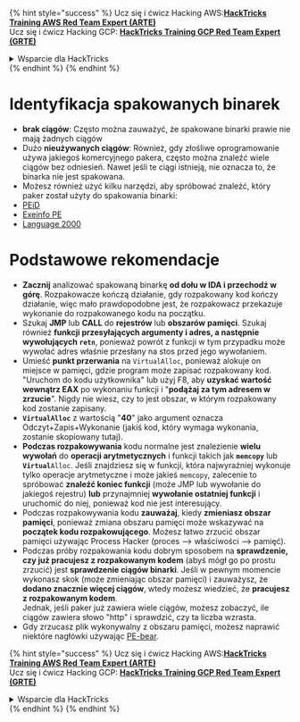{% hint style="success" %}
Ucz się i ćwicz Hacking AWS:<img src="/.gitbook/assets/arte.png" alt="" data-size="line">[**HackTricks Training AWS Red Team Expert (ARTE)**](https://training.hacktricks.xyz/courses/arte)<img src="/.gitbook/assets/arte.png" alt="" data-size="line">\
Ucz się i ćwicz Hacking GCP: <img src="/.gitbook/assets/grte.png" alt="" data-size="line">[**HackTricks Training GCP Red Team Expert (GRTE)**<img src="/.gitbook/assets/grte.png" alt="" data-size="line">](https://training.hacktricks.xyz/courses/grte)

<details>

<summary>Wsparcie dla HackTricks</summary>

* Sprawdź [**plany subskrypcyjne**](https://github.com/sponsors/carlospolop)!
* **Dołącz do** 💬 [**grupy Discord**](https://discord.gg/hRep4RUj7f) lub [**grupy telegram**](https://t.me/peass) lub **śledź** nas na **Twitterze** 🐦 [**@hacktricks\_live**](https://twitter.com/hacktricks\_live)**.**
* **Podziel się sztuczkami hackingowymi, przesyłając PR-y do** [**HackTricks**](https://github.com/carlospolop/hacktricks) i [**HackTricks Cloud**](https://github.com/carlospolop/hacktricks-cloud) repozytoriów github.

</details>
{% endhint %}
{% endhint %}


# Identyfikacja spakowanych binarek

* **brak ciągów**: Często można zauważyć, że spakowane binarki prawie nie mają żadnych ciągów
* Dużo **nieużywanych ciągów**: Również, gdy złośliwe oprogramowanie używa jakiegoś komercyjnego pakera, często można znaleźć wiele ciągów bez odniesień. Nawet jeśli te ciągi istnieją, nie oznacza to, że binarka nie jest spakowana.
* Możesz również użyć kilku narzędzi, aby spróbować znaleźć, który paker został użyty do spakowania binarki:
* [PEiD](http://www.softpedia.com/get/Programming/Packers-Crypters-Protectors/PEiD-updated.shtml)
* [Exeinfo PE](http://www.softpedia.com/get/Programming/Packers-Crypters-Protectors/ExEinfo-PE.shtml)
* [Language 2000](http://farrokhi.net/language/)

# Podstawowe rekomendacje

* **Zacznij** analizować spakowaną binarkę **od dołu w IDA i przechodź w górę**. Rozpakowacze kończą działanie, gdy rozpakowany kod kończy działanie, więc mało prawdopodobne jest, że rozpakowacz przekazuje wykonanie do rozpakowanego kodu na początku.
* Szukaj **JMP** lub **CALL** do **rejestrów** lub **obszarów** **pamięci**. Szukaj również **funkcji przesyłających argumenty i adres, a następnie wywołujących `retn`**, ponieważ powrót z funkcji w tym przypadku może wywołać adres właśnie przesłany na stos przed jego wywołaniem.
* Umieść **punkt przerwania** na `VirtualAlloc`, ponieważ alokuje on miejsce w pamięci, gdzie program może zapisać rozpakowany kod. "Uruchom do kodu użytkownika" lub użyj F8, aby **uzyskać wartość wewnątrz EAX** po wykonaniu funkcji i "**podążaj za tym adresem w zrzucie**". Nigdy nie wiesz, czy to jest obszar, w którym rozpakowany kod zostanie zapisany.
* **`VirtualAlloc`** z wartością "**40**" jako argument oznacza Odczyt+Zapis+Wykonanie (jakiś kod, który wymaga wykonania, zostanie skopiowany tutaj).
* **Podczas rozpakowywania** kodu normalne jest znalezienie **wielu wywołań** do **operacji arytmetycznych** i funkcji takich jak **`memcopy`** lub **`Virtual`**`Alloc`. Jeśli znajdziesz się w funkcji, która najwyraźniej wykonuje tylko operacje arytmetyczne i może jakieś `memcopy`, zalecenie to spróbować **znaleźć koniec funkcji** (może JMP lub wywołanie do jakiegoś rejestru) **lub** przynajmniej **wywołanie ostatniej funkcji** i uruchomić do niej, ponieważ kod nie jest interesujący.
* Podczas rozpakowywania kodu **zauważaj**, kiedy **zmieniasz obszar pamięci**, ponieważ zmiana obszaru pamięci może wskazywać na **początek kodu rozpakowującego**. Możesz łatwo zrzucić obszar pamięci używając Process Hacker (proces --> właściwości --> pamięć).
* Podczas próby rozpakowania kodu dobrym sposobem na **sprawdzenie, czy już pracujesz z rozpakowanym kodem** (abyś mógł go po prostu zrzucić) jest **sprawdzenie ciągów binarki**. Jeśli w pewnym momencie wykonasz skok (może zmieniając obszar pamięci) i zauważysz, że **dodano znacznie więcej ciągów**, wtedy możesz wiedzieć, że **pracujesz z rozpakowanym kodem**.\
Jednak, jeśli paker już zawiera wiele ciągów, możesz zobaczyć, ile ciągów zawiera słowo "http" i sprawdzić, czy ta liczba wzrasta.
* Gdy zrzucasz plik wykonywalny z obszaru pamięci, możesz naprawić niektóre nagłówki używając [PE-bear](https://github.com/hasherezade/pe-bear-releases/releases).

{% hint style="success" %}
Ucz się i ćwicz Hacking AWS:<img src="/.gitbook/assets/arte.png" alt="" data-size="line">[**HackTricks Training AWS Red Team Expert (ARTE)**](https://training.hacktricks.xyz/courses/arte)<img src="/.gitbook/assets/arte.png" alt="" data-size="line">\
Ucz się i ćwicz Hacking GCP: <img src="/.gitbook/assets/grte.png" alt="" data-size="line">[**HackTricks Training GCP Red Team Expert (GRTE)**<img src="/.gitbook/assets/grte.png" alt="" data-size="line">](https://training.hacktricks.xyz/courses/grte)

<details>

<summary>Wsparcie dla HackTricks</summary>

* Sprawdź [**plany subskrypcyjne**](https://github.com/sponsors/carlospolop)!
* **Dołącz do** 💬 [**grupy Discord**](https://discord.gg/hRep4RUj7f) lub [**grupy telegram**](https://t.me/peass) lub **śledź** nas na **Twitterze** 🐦 [**@hacktricks\_live**](https://twitter.com/hacktricks\_live)**.**
* **Podziel się sztuczkami hackingowymi, przesyłając PR-y do** [**HackTricks**](https://github.com/carlospolop/hacktricks) i [**HackTricks Cloud**](https://github.com/carlospolop/hacktricks-cloud) repozytoriów github.

</details>
{% endhint %}
</details>
{% endhint %}
